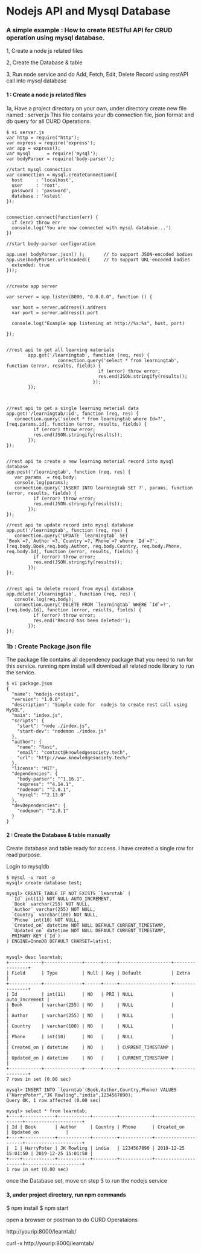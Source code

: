 # Nodejs API and Mysql Database


### A simple example : How to create RESTful API for CRUD operation using mysql database. 

1,  Create a node js related files

2,  Create the Database & table

3,  Run node service and do Add, Fetch, Edit, Delete Record using restAPI call into mysql database

#### 1 :  Create a node js related files
1a,  Have a project directory on your own, under directory create new file named : server.js
This file contains your db connection file, json format and db query for all CURD Operations.
```
$ vi server.js
var http = require("http");
var express = require('express');
var app = express();
var mysql      = require('mysql');
var bodyParser = require('body-parser');

//start mysql connection
var connection = mysql.createConnection({
  host     : 'localhost',
  user     : 'root',
  password : 'password',
  database : 'kstest'
});


connection.connect(function(err) {
  if (err) throw err
  console.log('You are now connected with mysql database...')
})

//start body-parser configuration

app.use( bodyParser.json() );       // to support JSON-encoded bodies
app.use(bodyParser.urlencoded({     // to support URL-encoded bodies
  extended: true
}));


//create app server

var server = app.listen(8000, "0.0.0.0", function () {

  var host = server.address().address
  var port = server.address().port

  console.log("Example app listening at http://%s:%s", host, port)

});


//rest api to get all learning materials
        app.get('/learningtab', function (req, res) {
                   connection.query('select * from learningtab', function (error, results, fields) {
                                  if (error) throw error;
                                  res.end(JSON.stringify(results));
                                });
        });



//rest api to get a single learning meterial data
app.get('/learningtab/:id', function (req, res) {
   connection.query('select * from learningtab where Id=?', [req.params.id], function (error, results, fields) {
          if (error) throw error;
          res.end(JSON.stringify(results));
        });
});


//rest api to create a new learning meterial record into mysql database
app.post('/learningtab', function (req, res) {
   var params  = req.body;
   console.log(params);
   connection.query('INSERT INTO learningtab SET ?', params, function (error, results, fields) {
          if (error) throw error;
          res.end(JSON.stringify(results));
        });
});

//rest api to update record into mysql database
app.put('/learningtab', function (req, res) {
   connection.query('UPDATE `learningtab` SET `Book`=?,`Author`=?,`Country`=?,`Phone`=? where `Id`=?', [req.body.Book,req.body.Author, req.body.Country, req.body.Phone, req.body.Id], function (error, results, fields) {
          if (error) throw error;
          res.end(JSON.stringify(results));
        });
});


//rest api to delete record from mysql database
app.delete('/learningtab', function (req, res) {
   console.log(req.body);
   connection.query('DELETE FROM `learningtab` WHERE `Id`=?', [req.body.Id], function (error, results, fields) {
          if (error) throw error;
          res.end('Record has been deleted!');
        });
});
```
### 1b : Create Package.json file
The package file contains all dependency package that you need to run for this service. running npm install will download all related node library to run the service.

```
$ vi package.json
{
  "name": "nodejs-restapi",
  "version": "1.0.0",
  "description": "Simple code for  nodejs to create rest call using MySQL",
  "main": "index.js",
  "scripts": {
    "start": "node ./index.js",
    "start-dev": "nodemon ./index.js"
  },
  "author": {
    "name": "Ravi",
    "email": "contact@knowledgesociety.tech",
    "url": "http://www.knowledgesociety.tech/"
  },
  "license": "MIT",
  "dependencies": {
    "body-parser": "^1.16.1",
    "express": "^4.14.1",
    "nodemon": "^2.0.1",
    "mysql": "^2.13.0"
  },
  "devDependencies": {
    "nodemon": "^2.0.1"
  }
}
```


#### 2 :  Create the Database & table manually 
Create database and table ready for access. I have created a single row for read purpose.

Login to mysqldb 
```
$ mysql -u root -p
mysql> create database test;

mysql> CREATE TABLE IF NOT EXISTS `learntab` (
  `Id` int(11) NOT NULL AUTO_INCREMENT,
  `Book` varchar(255) NOT NULL,
  `Author` varchar(255) NOT NULL,
  `Country` varchar(100) NOT NULL,
  `Phone` int(10) NOT NULL,
  `Created_on` datetime NOT NULL DEFAULT CURRENT_TIMESTAMP,
  `Updated_on` datetime NOT NULL DEFAULT CURRENT_TIMESTAMP,
  PRIMARY KEY (`Id`)
) ENGINE=InnoDB DEFAULT CHARSET=latin1;


mysql> desc learntab;
+------------+--------------+------+-----+-------------------+----------------+
| Field      | Type         | Null | Key | Default           | Extra          |
+------------+--------------+------+-----+-------------------+----------------+
| Id         | int(11)      | NO   | PRI | NULL              | auto_increment |
| Book       | varchar(255) | NO   |     | NULL              |                |
| Author     | varchar(255) | NO   |     | NULL              |                |
| Country    | varchar(100) | NO   |     | NULL              |                |
| Phone      | int(10)      | NO   |     | NULL              |                |
| Created_on | datetime     | NO   |     | CURRENT_TIMESTAMP |                |
| Updated_on | datetime     | NO   |     | CURRENT_TIMESTAMP |                |
+------------+--------------+------+-----+-------------------+----------------+
7 rows in set (0.00 sec)

mysql> INSERT INTO `learntab`(Book,Author,Country,Phone) VALUES ("HarryPoter","JK Rowling","india",1234567890);
Query OK, 1 row affected (0.00 sec)

mysql> select * from learntab;
+----+------------+------------+---------+------------+---------------------+---------------------+
| Id | Book       | Author     | Country | Phone      | Created_on          | Updated_on          |
+----+------------+------------+---------+------------+---------------------+---------------------+
|  1 | HarryPoter | JK Rowling | india   | 1234567890 | 2019-12-25 15:01:50 | 2019-12-25 15:01:50 |
+----+------------+------------+---------+------------+---------------------+---------------------+
1 row in set (0.00 sec)

```
once the Database set,  move on step 3 to run the nodejs service

#### 3, under project directory,  run npm commands

$ npm install 
$ npm start 

open a browser or postman to do CURD Operataions

http://yourip:8000/learntab/

curl -x  http://yourip:8000/learntab/





